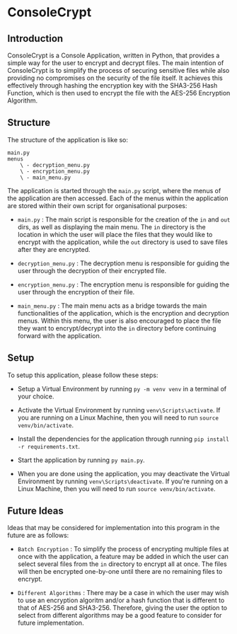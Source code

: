 # ConsoleCrypt

## Introduction

ConsoleCrypt is a Console Application, written in Python, that provides a simple way for
the user to encrypt and decrypt files. The main intention of ConsoleCrypt is to simplify
the process of securing sensitive files while also providing no compromises on the
security of the file itself. It achieves this effectively through hashing the encryption
key with the SHA3-256 Hash Function, which is then used to encrypt the file with the
AES-256 Encryption Algorithm.

## Structure

The structure of the application is like so:

```
main.py
menus
    \ - decryption_menu.py
    \ - encryption_menu.py
    \ - main_menu.py
```

The application is started through the `main.py` script, where the menus of the application
are then accessed. Each of the menus within the application are stored within their own
script for organisational purposes:

- `main.py` : The main script is responsible for the creation of the `in` and `out` dirs, as
well as displaying the main menu. The `in` directory is the location in which the user will
place the files that they would like to encrypt with the application, while the `out`
directory is used to save files after they are encrypted.

- `decryption_menu.py` : The decryption menu is responsible for guiding the user through the
decryption of their encrypted file.

- `encryption_menu.py` : The encryption menu is responsible for guiding the user through the
encryption of their file.

- `main_menu.py` : The main menu acts as a bridge towards the main functionalities of the
application, which is the encryption and decryption menus. Within this menu, the user is
also encouraged to place the file they want to encrypt/decrypt into the `in` directory
before continuing forward with the application.

## Setup

To setup this application, please follow these steps:

- Setup a Virtual Environment by running `py -m venv venv` in a terminal of your
choice.

- Activate the Virtual Environment by running `venv\Scripts\activate`. If you are
running on a Linux Machine, then you will need to run `source venv/bin/activate`.

- Install the dependencies for the application through running
`pip install -r requirements.txt`.

- Start the application by running `py main.py`.

- When you are done using the application, you may deactivate the Virtual Environment
by running `venv\Scripts\deactivate`. If you're running on a Linux Machine, then you
will need to run `source venv/bin/activate`.

## Future Ideas

Ideas that may be considered for implementation into this program in the future are as
follows:

- `Batch Encryption` : To simplify the process of encrypting multiple files at once with
the application, a feature may be added in which the user can select several files from
the `in` directory to encrypt all at once. The files will then be encrypted one-by-one
until there are no remaining files to encrypt.

- `Different Algorithms` : There may be a case in which the user may wish to use an
encryption algoritm and/or a hash function that is different to that of AES-256 and
SHA3-256. Therefore, giving the user the option to select from different algorithms
may be a good feature to consider for future implementation.